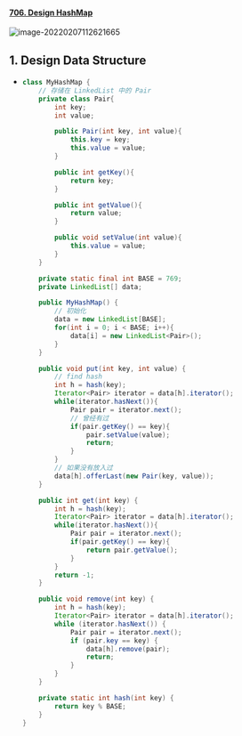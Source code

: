 #### [706. Design HashMap](https://leetcode-cn.com/problems/design-hashmap/)

![image-20220207112621665](https://raw.githubusercontent.com/TWDH/Leetcode-From-Zero/pictures/img/image-20220207112621665.png)

## 1. Design Data Structure

- ```java
  class MyHashMap {
      // 存储在 LinkedList 中的 Pair
      private class Pair{
          int key;
          int value;
  
          public Pair(int key, int value){
              this.key = key;
              this.value = value;
          }
  
          public int getKey(){
              return key;
          }
  
          public int getValue(){
              return value;
          }
  
          public void setValue(int value){
              this.value = value;
          }
      }
  
      private static final int BASE = 769;
      private LinkedList[] data;
  
      public MyHashMap() {
          // 初始化
          data = new LinkedList[BASE];
          for(int i = 0; i < BASE; i++){
              data[i] = new LinkedList<Pair>();
          }
      }
  
      public void put(int key, int value) {
          // find hash
          int h = hash(key);
          Iterator<Pair> iterator = data[h].iterator();
          while(iterator.hasNext()){
              Pair pair = iterator.next();
              // 曾经有过
              if(pair.getKey() == key){
                  pair.setValue(value);
                  return;
              }
          }
          // 如果没有放入过
          data[h].offerLast(new Pair(key, value));
      }
  
      public int get(int key) {
          int h = hash(key);
          Iterator<Pair> iterator = data[h].iterator();
          while(iterator.hasNext()){
              Pair pair = iterator.next();
              if(pair.getKey() == key){
                  return pair.getValue();
              }
          }
          return -1;
      }
  
      public void remove(int key) {
          int h = hash(key);
          Iterator<Pair> iterator = data[h].iterator();
          while (iterator.hasNext()) {
              Pair pair = iterator.next();
              if (pair.key == key) {
                  data[h].remove(pair);
                  return;
              }
          }
      }
  
      private static int hash(int key) {
          return key % BASE;
      }
  }
  ```

